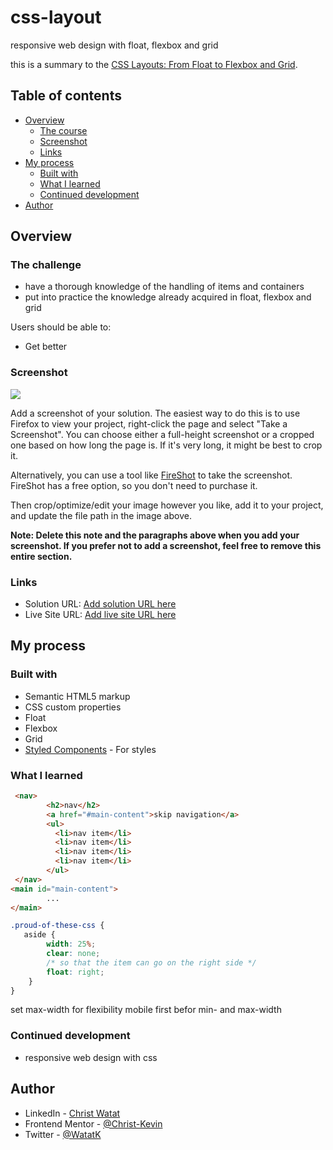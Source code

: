 # css-layout
responsive web design with float, flexbox and grid

this is a summary to the [CSS Layouts: From Float to Flexbox and Grid](https://www.linkedin.com/learning/?u=82720546#:~:text=CSS%20Layouts%3A%20From%20Float%20to%20Flexbox%20and%20Grid). 

## Table of contents

- [Overview](#overview)
  - [The course](#the-course)
  - [Screenshot](#screenshot)
  - [Links](#links)
- [My process](#my-process)
  - [Built with](#built-with)
  - [What I learned](#what-i-learned)
  - [Continued development](#continued-development)
- [Author](#author)


## Overview

### The challenge

- have a thorough knowledge of the handling of items and containers
- put into practice the knowledge already acquired in float, flexbox and grid

Users should be able to:

- Get better 

### Screenshot

![](./screenshot.jpg)

Add a screenshot of your solution. The easiest way to do this is to use Firefox to view your project, right-click the page and select "Take a Screenshot". You can choose either a full-height screenshot or a cropped one based on how long the page is. If it's very long, it might be best to crop it.

Alternatively, you can use a tool like [FireShot](https://getfireshot.com/) to take the screenshot. FireShot has a free option, so you don't need to purchase it. 

Then crop/optimize/edit your image however you like, add it to your project, and update the file path in the image above.

**Note: Delete this note and the paragraphs above when you add your screenshot. If you prefer not to add a screenshot, feel free to remove this entire section.**

### Links

- Solution URL: [Add solution URL here](https://your-solution-url.com)
- Live Site URL: [Add live site URL here](https://your-live-site-url.com)

## My process

### Built with

- Semantic HTML5 markup
- CSS custom properties
- Float
- Flexbox
- Grid
- [Styled Components](https://styled-components.com/) - For styles

### What I learned

```html
 <nav>
        <h2>nav</h2>
        <a href="#main-content">skip navigation</a>
        <ul>
          <li>nav item</li>
          <li>nav item</li>
          <li>nav item</li>
          <li>nav item</li>
        </ul>
 </nav>
<main id="main-content">
        ...
</main>
```
```css
.proud-of-these-css {
   aside {
        width: 25%;
        clear: none;
        /* so that the item can go on the right side */
        float: right;
    }
}
```
set max-width for flexibility
mobile first befor min- and max-width


### Continued development

- responsive web design with css


## Author

- LinkedIn - [Christ Watat](https://www.linkedin.com/in/christ-k%C3%A9vin-touga-watat-32026712a?lipi=urn%3Ali%3Apage%3Ad_flagship3_profile_view_base_contact_details%3B8kg%2Bc3nQSpeLtRN4etFyNA%3D%3D)
- Frontend Mentor - [@Christ-Kevin](https://www.frontendmentor.io/profile/Christ-Kevin)
- Twitter - [@WatatK](https://www.twitter.com/WatatK)

